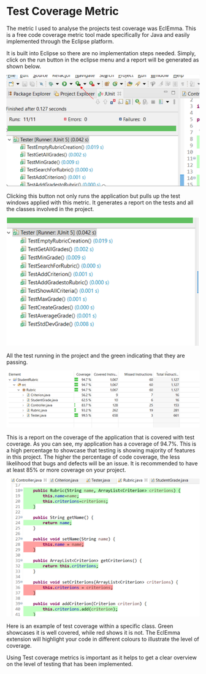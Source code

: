 # Test Coverage Metric

The metric I used to analyse the projects test coverage was EclEmma. This is a free code coverage metric tool made specifically for Java and easily implemented through the Eclipse platform. 

It is built into Eclipse so there are no implementation steps needed. Simply, click on the run button in the eclipse menu and a report will be generated as shown below.

![Image not loading but is apart of image files](images/RunBtn.png)



Clicking this button not only runs the application but pulls up the test windows applied with this metric. It generates a report on the tests and all the classes involved in the project.


![Image of TDD Process ](images/TestList.png)


All the test running in the project and the green indicating that they are passing.


![Image of TDD Process ](images/Coverage.png)


This is a report on the coverage of the application that is covered with test coverage. As you can see, my application has a coverage of 94.7%. This is a high percentage to showcase that testing is showing majority of features in this project. The higher the percentage of code coverage, the less likelihood that bugs and defects will be an issue. It is recommended to have at least 85% or more coverage on your project.


![Image of TDD Process ](images/Example.png)


Here is an example of test coverage within a specific class. Green showcases it is well covered, while red shows it is not. The EclEmma extension will highlight your code in different colours to illustrate the level of coverage.

Using Test coverage metrics is important as it helps to get a clear overview on the level of testing that has been implemented. 
